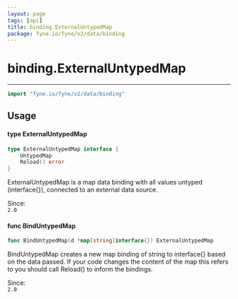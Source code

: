 ```yaml
---
layout: page
tags: [api]
title: binding.ExternalUntypedMap
package: fyne.io/fyne/v2/data/binding
---
```


# binding.ExternalUntypedMap
---
```go
import "fyne.io/fyne/v2/data/binding"
```

## Usage

#### type ExternalUntypedMap

```go
type ExternalUntypedMap interface {
	UntypedMap
	Reload() error
}
```

ExternalUntypedMap is a map data binding with all values untyped (interface{}), connected to an external data source.


<div class="since">Since: <code>
2.0</code></div>

#### func  BindUntypedMap

```go
func BindUntypedMap(d *map[string]interface{}) ExternalUntypedMap
```
BindUntypedMap creates a new map binding of string to interface{} based on the data passed. If your code changes the content of the map this refers to you should call Reload() to inform the bindings.


<div class="since">Since: <code>
2.0</code></div>
